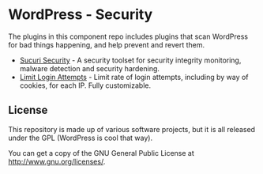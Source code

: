 # WordPress - Security
The plugins in this component repo includes plugins that scan WordPress for bad things happening, and help prevent and revert them.

* [Sucuri Security](https://wordpress.org/plugins/sucuri-scanner/) - A security toolset for security integrity monitoring, malware detection and security hardening.
* [Limit Login Attempts](https://wordpress.org/plugins/limit-login-attempts/) - Limit rate of login attempts, including by way of cookies, for each IP. Fully customizable.

## License

This repository is made up of various software projects, but it is all released under the GPL (WordPress is cool that way).

You can get a copy of the GNU General Public License at http://www.gnu.org/licenses/.

